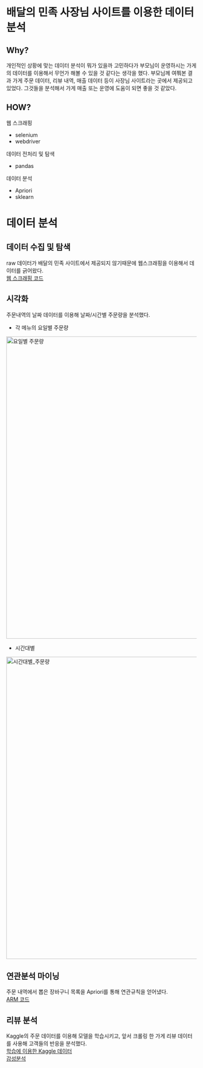 # 배달의 민족 사장님 사이트를 이용한 데이터 분석
## Why?
개인적인 상황에 맞는 데이터 분석이 뭐가 있을까 고민하다가 부모님이 운영하시는 가게의 데이터를 이용해서 무언가 해볼 수 있을 것 같다는 생각을 했다. 부모님께 여쭤본 결과 가게 주문 데이터, 리뷰 내역, 매출 데이터 등이 사장님 사이트라는 곳에서 제공되고 있었다. 그것들을 분석해서 가게 매출 또는 운영에 도움이 되면 좋을 것 같았다.

## HOW?
웹 스크래핑
 * selenium
 * webdriver

데이터 전처리 및 탐색
 * pandas

데이터 분석
 * Apriori
 * sklearn

# 데이터 분석
## 데이터 수집 및 탐색
raw 데이터가 배달의 민족 사이트에서 제공되지 않기때문에 웹스크래핑을 이용해서 데이터를 긁어왔다.\
[웹 스크래핑 코드](https://github.com/Cceugene/review/blob/baemin/crawling_baemin.ipynb)

## 시각화
주문내역의 날짜 데이터를 이용해 날짜/시간별 주문량을 분석했다.
* 각 메뉴의 요일별 주문량
<img width="800" alt="요일별 주문량" src="https://user-images.githubusercontent.com/90452911/175068632-1b2cce9f-987f-4158-b590-0177bd64dcc4.PNG">

* 시간대별
<img width="800" alt="시간대별_주문량" src="https://user-images.githubusercontent.com/90452911/175282168-de403f8b-2ffb-404b-a650-9c18f93d4161.PNG">


## 연관분석 마이닝
주문 내역에서 뽑은 장바구니 목록을 Apriori를 통해 연관규칙을 얻어냈다.\
[ARM 코드](https://github.com/Cceugene/review/blob/baemin/ARM_bascket_Tako.ipynb)

## 리뷰 분석
 Kaggle의 주문 데이터를 이용해 모델을 학습시키고, 앞서 크롤링 한 가게 리뷰 데이터를 사용해 고객들의 반응을 분석했다.\
[학습에 이용한 Kaggle 데이터](https://www.kaggle.com/datasets/ninetyninenewton/kr3-korean-restaurant-reviews-with-ratings)\
[감성분석](https://github.com/Cceugene/review/blob/baemin/Sentimental_Analysis.ipynb)